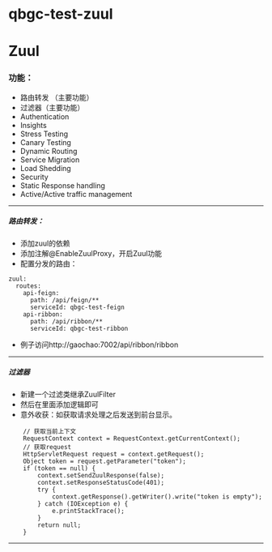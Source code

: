 # qbgc-test-zuul
# Zuul
### 功能：
* 路由转发 （主要功能）
* 过滤器（主要功能）
* Authentication
* Insights
* Stress Testing
* Canary Testing
* Dynamic Routing
* Service Migration
* Load Shedding
* Security
* Static Response handling
* Active/Active traffic management
* ***
##### 路由转发：
* 添加zuul的依赖
* 添加注解@EnableZuulProxy，开启Zuul功能
* 配置分发的路由：
```
zuul:
  routes:
    api-feign:
      path: /api/feign/**
      serviceId: qbgc-test-feign
    api-ribbon:
      path: /api/ribbon/**
      serviceId: qbgc-test-ribbon
```
* 例子访问http://gaochao:7002/api/ribbon/ribbon
***
##### 过滤器
* 新建一个过滤类继承ZuulFilter
* 然后在里面添加逻辑即可
* 意外收获：如获取请求处理之后发送到前台显示。
```
    // 获取当前上下文
    RequestContext context = RequestContext.getCurrentContext();
    // 获取request
    HttpServletRequest request = context.getRequest();
    Object token = request.getParameter("token");
    if (token == null) {
        context.setSendZuulResponse(false);
        context.setResponseStatusCode(401);
        try {
            context.getResponse().getWriter().write("token is empty");
        } catch (IOException e) {
            e.printStackTrace();
        }
        return null;
    }
```
***
